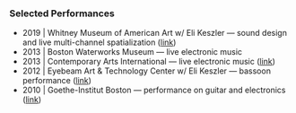 ### Selected Performances

- 2019 | Whitney Museum of American Art w/ Eli Keszler — sound design and live multi-channel spatialization ([link](https://whitney.org/events/eli-keszler))
- 2013 | Boston Waterworks Museum — live electronic music
- 2013 | Contemporary Arts International — live electronic music ([link]((https://contemporaryartsinternational.org/gallery/past-artists/)))
- 2012 | Eyebeam Art & Technology Center w/ Eli Keszler — bassoon performance ([link](https://www.eyebeam.org/events/on-view-eli-keszlers-l-carrier/))
- 2010 | Goethe-Institut Boston — performance on guitar and electronics ([link](https://www.nonevent.org/past-events-2010))